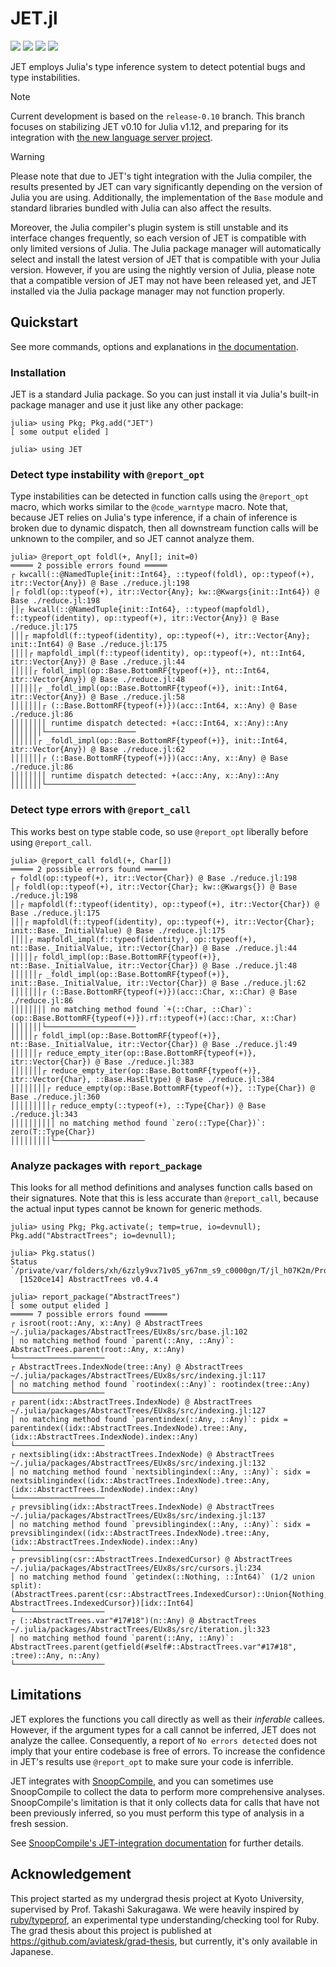 # JET.jl
[![](https://img.shields.io/badge/docs-latest-blue.svg)](https://aviatesk.github.io/JET.jl/dev/)
[![](https://github.com/aviatesk/JET.jl/actions/workflows/ci.yml/badge.svg)](https://github.com/aviatesk/JET.jl/actions/workflows/ci.yml)
[![](https://codecov.io/gh/aviatesk/JET.jl/branch/master/graph/badge.svg)](https://codecov.io/gh/aviatesk/JET.jl)
[![](https://img.shields.io/badge/%F0%9F%9B%A9%EF%B8%8F_tested_with-JET.jl-233f9a)](https://github.com/aviatesk/JET.jl)

JET employs Julia's type inference system to detect potential bugs and type instabilities.

> [!NOTE]
> Current development is based on the `release-0.10` branch.
> This branch focuses on stabilizing JET v0.10 for Julia v1.12, and preparing for its
> integration with [the new language server project](https://github.com/aviatesk/JETLS.jl).

> [!WARNING]
> Please note that due to JET's tight integration with the Julia compiler, the results
> presented by JET can vary significantly depending on the version of Julia you are using.
> Additionally, the implementation of the `Base` module and standard libraries bundled with
> Julia can also affect the results.
>
> Moreover, the Julia compiler's plugin system is still unstable and its interface changes
> frequently, so each version of JET is compatible with only limited versions of Julia.
> The Julia package manager will automatically select and install the latest version of JET
> that is compatible with your Julia version. However, if you are using the nightly version
> of Julia, please note that a compatible version of JET may not have been released yet,
> and JET installed via the Julia package manager may not function properly.

## Quickstart
See more commands, options and explanations in [the documentation](https://aviatesk.github.io/JET.jl/dev/).

### Installation
JET is a standard Julia package.
So you can just install it via Julia's built-in package manager and use it just like any other package:

```julia-repl noeval
julia> using Pkg; Pkg.add("JET")
[ some output elided ]

julia> using JET
```

### Detect type instability with `@report_opt`
Type instabilities can be detected in function calls using the `@report_opt` macro, which works similar to the `@code_warntype` macro.
Note that, because JET relies on Julia's type inference, if a chain of inference is broken due to dynamic dispatch, then all downstream function calls will be unknown to the compiler, and so JET cannot analyze them.

```julia-repl
julia> @report_opt foldl(+, Any[]; init=0)
═════ 2 possible errors found ═════
┌ kwcall(::@NamedTuple{init::Int64}, ::typeof(foldl), op::typeof(+), itr::Vector{Any}) @ Base ./reduce.jl:198
│┌ foldl(op::typeof(+), itr::Vector{Any}; kw::@Kwargs{init::Int64}) @ Base ./reduce.jl:198
││┌ kwcall(::@NamedTuple{init::Int64}, ::typeof(mapfoldl), f::typeof(identity), op::typeof(+), itr::Vector{Any}) @ Base ./reduce.jl:175
│││┌ mapfoldl(f::typeof(identity), op::typeof(+), itr::Vector{Any}; init::Int64) @ Base ./reduce.jl:175
││││┌ mapfoldl_impl(f::typeof(identity), op::typeof(+), nt::Int64, itr::Vector{Any}) @ Base ./reduce.jl:44
│││││┌ foldl_impl(op::Base.BottomRF{typeof(+)}, nt::Int64, itr::Vector{Any}) @ Base ./reduce.jl:48
││││││┌ _foldl_impl(op::Base.BottomRF{typeof(+)}, init::Int64, itr::Vector{Any}) @ Base ./reduce.jl:58
│││││││┌ (::Base.BottomRF{typeof(+)})(acc::Int64, x::Any) @ Base ./reduce.jl:86
││││││││ runtime dispatch detected: +(acc::Int64, x::Any)::Any
│││││││└────────────────────
││││││┌ _foldl_impl(op::Base.BottomRF{typeof(+)}, init::Int64, itr::Vector{Any}) @ Base ./reduce.jl:62
│││││││┌ (::Base.BottomRF{typeof(+)})(acc::Any, x::Any) @ Base ./reduce.jl:86
││││││││ runtime dispatch detected: +(acc::Any, x::Any)::Any
│││││││└────────────────────
```

### Detect type errors with `@report_call`
This works best on type stable code, so use `@report_opt` liberally before using `@report_call`.
```julia-repl
julia> @report_call foldl(+, Char[])
═════ 2 possible errors found ═════
┌ foldl(op::typeof(+), itr::Vector{Char}) @ Base ./reduce.jl:198
│┌ foldl(op::typeof(+), itr::Vector{Char}; kw::@Kwargs{}) @ Base ./reduce.jl:198
││┌ mapfoldl(f::typeof(identity), op::typeof(+), itr::Vector{Char}) @ Base ./reduce.jl:175
│││┌ mapfoldl(f::typeof(identity), op::typeof(+), itr::Vector{Char}; init::Base._InitialValue) @ Base ./reduce.jl:175
││││┌ mapfoldl_impl(f::typeof(identity), op::typeof(+), nt::Base._InitialValue, itr::Vector{Char}) @ Base ./reduce.jl:44
│││││┌ foldl_impl(op::Base.BottomRF{typeof(+)}, nt::Base._InitialValue, itr::Vector{Char}) @ Base ./reduce.jl:48
││││││┌ _foldl_impl(op::Base.BottomRF{typeof(+)}, init::Base._InitialValue, itr::Vector{Char}) @ Base ./reduce.jl:62
│││││││┌ (::Base.BottomRF{typeof(+)})(acc::Char, x::Char) @ Base ./reduce.jl:86
││││││││ no matching method found `+(::Char, ::Char)`: (op::Base.BottomRF{typeof(+)}).rf::typeof(+)(acc::Char, x::Char)
│││││││└────────────────────
│││││┌ foldl_impl(op::Base.BottomRF{typeof(+)}, nt::Base._InitialValue, itr::Vector{Char}) @ Base ./reduce.jl:49
││││││┌ reduce_empty_iter(op::Base.BottomRF{typeof(+)}, itr::Vector{Char}) @ Base ./reduce.jl:383
│││││││┌ reduce_empty_iter(op::Base.BottomRF{typeof(+)}, itr::Vector{Char}, ::Base.HasEltype) @ Base ./reduce.jl:384
││││││││┌ reduce_empty(op::Base.BottomRF{typeof(+)}, ::Type{Char}) @ Base ./reduce.jl:360
│││││││││┌ reduce_empty(::typeof(+), ::Type{Char}) @ Base ./reduce.jl:343
││││││││││ no matching method found `zero(::Type{Char})`: zero(T::Type{Char})
│││││││││└────────────────────
```

### Analyze packages with `report_package`
This looks for all method definitions and analyses function calls based on their signatures. Note that this is less accurate than `@report_call`, because the actual input types cannot be known for generic methods.

```julia-repl
julia> using Pkg; Pkg.activate(; temp=true, io=devnull); Pkg.add("AbstractTrees"; io=devnull);

julia> Pkg.status()
Status `/private/var/folders/xh/6zzly9vx71v05_y67nm_s9_c0000gn/T/jl_h07K2m/Project.toml`
  [1520ce14] AbstractTrees v0.4.4

julia> report_package("AbstractTrees")
[ some output elided ]
═════ 7 possible errors found ═════
┌ isroot(root::Any, x::Any) @ AbstractTrees ~/.julia/packages/AbstractTrees/EUx8s/src/base.jl:102
│ no matching method found `parent(::Any, ::Any)`: AbstractTrees.parent(root::Any, x::Any)
└────────────────────
┌ AbstractTrees.IndexNode(tree::Any) @ AbstractTrees ~/.julia/packages/AbstractTrees/EUx8s/src/indexing.jl:117
│ no matching method found `rootindex(::Any)`: rootindex(tree::Any)
└────────────────────
┌ parent(idx::AbstractTrees.IndexNode) @ AbstractTrees ~/.julia/packages/AbstractTrees/EUx8s/src/indexing.jl:127
│ no matching method found `parentindex(::Any, ::Any)`: pidx = parentindex((idx::AbstractTrees.IndexNode).tree::Any, (idx::AbstractTrees.IndexNode).index::Any)
└────────────────────
┌ nextsibling(idx::AbstractTrees.IndexNode) @ AbstractTrees ~/.julia/packages/AbstractTrees/EUx8s/src/indexing.jl:132
│ no matching method found `nextsiblingindex(::Any, ::Any)`: sidx = nextsiblingindex((idx::AbstractTrees.IndexNode).tree::Any, (idx::AbstractTrees.IndexNode).index::Any)
└────────────────────
┌ prevsibling(idx::AbstractTrees.IndexNode) @ AbstractTrees ~/.julia/packages/AbstractTrees/EUx8s/src/indexing.jl:137
│ no matching method found `prevsiblingindex(::Any, ::Any)`: sidx = prevsiblingindex((idx::AbstractTrees.IndexNode).tree::Any, (idx::AbstractTrees.IndexNode).index::Any)
└────────────────────
┌ prevsibling(csr::AbstractTrees.IndexedCursor) @ AbstractTrees ~/.julia/packages/AbstractTrees/EUx8s/src/cursors.jl:234
│ no matching method found `getindex(::Nothing, ::Int64)` (1/2 union split): (AbstractTrees.parent(csr::AbstractTrees.IndexedCursor)::Union{Nothing, AbstractTrees.IndexedCursor})[idx::Int64]
└────────────────────
┌ (::AbstractTrees.var"#17#18")(n::Any) @ AbstractTrees ~/.julia/packages/AbstractTrees/EUx8s/src/iteration.jl:323
│ no matching method found `parent(::Any, ::Any)`: AbstractTrees.parent(getfield(#self#::AbstractTrees.var"#17#18", :tree)::Any, n::Any)
└────────────────────
```

## Limitations
JET explores the functions you call directly as well as their *inferable* callees. However, if the argument types for a call cannot be inferred, JET does not analyze the callee. Consequently, a report of `No errors detected` does not imply that your entire codebase is free of errors. To increase the confidence in JET's results use `@report_opt` to make sure your code is inferrible.

JET integrates with [SnoopCompile](https://github.com/timholy/SnoopCompile.jl), and you can sometimes use SnoopCompile to collect the data to perform more comprehensive analyses. SnoopCompile's limitation is that it only collects data for calls that have not been previously inferred, so you must perform this type of analysis in a fresh session.

See [SnoopCompile's JET-integration documentation](https://timholy.github.io/SnoopCompile.jl/stable/jet/) for further details.

## Acknowledgement
This project started as my undergrad thesis project at Kyoto University, supervised by Prof. Takashi Sakuragawa.
We were heavily inspired by [ruby/typeprof](https://github.com/ruby/typeprof), an experimental type understanding/checking tool for Ruby.
The grad thesis about this project is published at <https://github.com/aviatesk/grad-thesis>, but currently, it's only available in Japanese.
